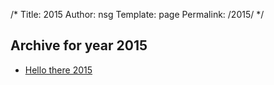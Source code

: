 /*
 Title: 2015
 Author: nsg
 Template: page
  Permalink: /2015/
*/
## Archive for year 2015

 * [Hello there 2015](/2015/01/02/hello-there-2015)
